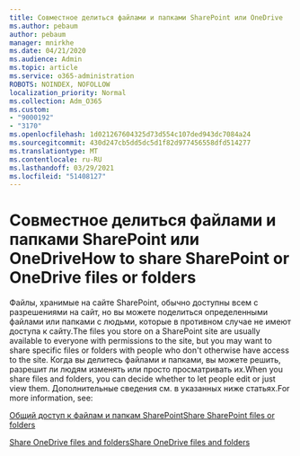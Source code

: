 ```yaml
---
title: Совместное делиться файлами и папками SharePoint или OneDrive
ms.author: pebaum
author: pebaum
manager: mnirkhe
ms.date: 04/21/2020
ms.audience: Admin
ms.topic: article
ms.service: o365-administration
ROBOTS: NOINDEX, NOFOLLOW
localization_priority: Normal
ms.collection: Adm_O365
ms.custom:
- "9000192"
- "3170"
ms.openlocfilehash: 1d021267604325d73d554c107ded943dc7084a24
ms.sourcegitcommit: 430d247cb5dd5dc5d1f82d977456558dfd514277
ms.translationtype: MT
ms.contentlocale: ru-RU
ms.lasthandoff: 03/29/2021
ms.locfileid: "51408127"
---
```

# <a name="how-to-share-sharepoint-or-onedrive-files-or-folders"></a><span data-ttu-id="2212c-102">Совместное делиться файлами и папками SharePoint или OneDrive</span><span class="sxs-lookup"><span data-stu-id="2212c-102">How to share SharePoint or OneDrive files or folders</span></span>

<span data-ttu-id="2212c-103">Файлы, хранимые на сайте SharePoint, обычно доступны всем с разрешениями на сайт, но вы можете поделиться определенными файлами или папками с людьми, которые в противном случае не имеют доступа к сайту.</span><span class="sxs-lookup"><span data-stu-id="2212c-103">The files you store on a SharePoint site are usually available to everyone with permissions to the site, but you may want to share specific files or folders with people who don't otherwise have access to the site.</span></span> <span data-ttu-id="2212c-104">Когда вы делитесь файлами и папками, вы можете решить, разрешит ли людям изменять или просто просматривать их.</span><span class="sxs-lookup"><span data-stu-id="2212c-104">When you share files and folders, you can decide whether to let people edit or just view them.</span></span> <span data-ttu-id="2212c-105">Дополнительные сведения см. в указанных ниже статьях.</span><span class="sxs-lookup"><span data-stu-id="2212c-105">For more information, see:</span></span>

[<span data-ttu-id="2212c-106">Общий доступ к файлам и папкам SharePoint</span><span class="sxs-lookup"><span data-stu-id="2212c-106">Share SharePoint files or folders</span></span>](https://support.office.com/article/1fe37332-0f9a-4719-970e-d2578da4941c)

[<span data-ttu-id="2212c-107">Share OneDrive files and folders</span><span class="sxs-lookup"><span data-stu-id="2212c-107">Share OneDrive files and folders</span></span>](https://support.microsoft.com/office/share-onedrive-files-and-folders-9fcc2f7d-de0c-4cec-93b0-a82024800c07?ui=en-US&rs=en-US&ad=US&storagetype=stage)